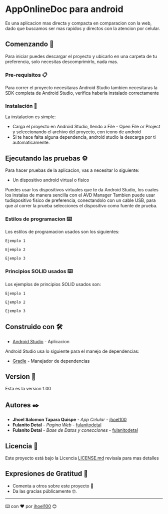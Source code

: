 # AppOnlineDoc para android

Es una aplicacion mas directa y compacta en comparacion con la web, dado que buscamos ser mas rapidos y directos con la atencion por celular.

## Comenzando 🚀

Para iniciar puedes descargar el proyecto y ubicarlo en una carpeta de tu preferencia, solo necesitas descomprimirlo, nada mas.

### Pre-requisitos 📋

Para correr el proyecto necesitaras Android Studio 
tambien necesitaras la SDK completa de Android Studio, verifica haberla instalado correctamente

### Instalación 🔧

La instalacion es simple:
- Carga el proyecto en Android Studio, llendo a File - Open File or Project y seleccionando el archivo del proyecto, con icono de android
- Si te hace falta alguna dependencia, android studio la descarga por ti automaticamente.

## Ejecutando las pruebas ⚙️

Para hacer pruebas de la aplicacion, vas a necesitar lo siguiente:
- Un dispositivo android virtual o fisico

Puedes usar los dispositivos virtuales que te da Android Studio, los cuales los instalas de manera sencilla con el AVD Manager
Tambien puede usar tudispositivo fisico de preferencia, conectandolo con un cable USB, para que al correr la prueba selecciones 
el dispositivo como fuente de prueba.

### Estilos de programacion ⌨️

Los estilos de programacion usados son los siguientes:

```
Ejemplo 1
```

```
Ejemplo 2
```

```
Ejemplo 3
```

### Principios SOLID usados ⌨️

Los ejemplos de principios SOLID usados son:

```
Ejemplo 1
```

```
Ejemplo 2
```

```
Ejemplo 3
```

## Construido con 🛠️

* [Android Studio](https://developer.android.com/studio) - Aplicacion

Android Studio usa lo siguiente para el manejo de dependencias: 

* [Gradle](https://gradle.org/) - Manejador de dependencias

## Version 📌

Esta es la version 1.00

## Autores ✒️

* **Jhoel Salomon Tapara Quispe** - *App Celular* - [jhoel100](https://github.com/jhoel100)
* **Fulanito Detal** - *Pagina Web* - [fulanitodetal](#fulanito-de-tal)
* **Fulanito Detal** - *Base de Datos y conecciones* - [fulanitodetal](#fulanito-de-tal)

## Licencia 📄

Este proyecto está bajo la Licencia [LICENSE.md](LICENSE.md) revisala para mas detalles

## Expresiones de Gratitud 🎁

* Comenta a otros sobre este proyecto 📢
* Da las gracias públicamente 🤓.

---
⌨️ con ❤️ por [jhoel100](https://github.com/jhoel100) 😊
